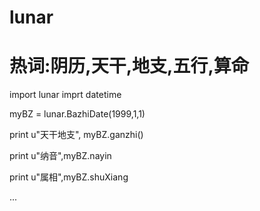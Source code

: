 lunar
=====

# 热词:阴历,天干,地支,五行,算命

import lunar
imprt datetime

myBZ = lunar.BazhiDate(1999,1,1)

print u"天干地支", myBZ.ganzhi()

print u"纳音",myBZ.nayin

print u"属相",myBZ.shuXiang

...
